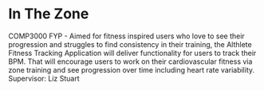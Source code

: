 # In The Zone
COMP3000 FYP - Aimed for fitness inspired users who love to see their progression and struggles to find consistency in their training, the Althlete Fitness Tracking Application will deliver functionality for users to track their BPM. That will encourage users to work on their cardiovascular fitness via zone training and see progression over time including heart rate variability.  
Supervisor: Liz Stuart
